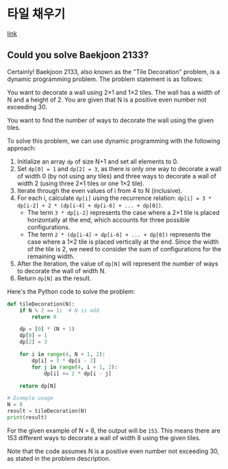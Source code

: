 # 타일 채우기 

[link](https://www.acmicpc.net/problem/2133)

## Could you solve Baekjoon 2133?

Certainly! Baekjoon 2133, also known as the "Tile Decoration" problem, is a dynamic programming problem. The problem statement is as follows:

You want to decorate a wall using 2×1 and 1×2 tiles. The wall has a width of N and a height of 2. You are given that N is a positive even number not exceeding 30.

You want to find the number of ways to decorate the wall using the given tiles.

To solve this problem, we can use dynamic programming with the following approach:

1. Initialize an array `dp` of size N+1 and set all elements to 0.
2. Set `dp[0] = 1` and `dp[2] = 3`, as there is only one way to decorate a wall of width 0 (by not using any tiles) and three ways to decorate a wall of width 2 (using three 2×1 tiles or one 1×2 tile).
3. Iterate through the even values of i from 4 to N (inclusive).
4. For each i, calculate `dp[i]` using the recurrence relation: `dp[i] = 3 * dp[i-2] + 2 * (dp[i-4] + dp[i-6] + ... + dp[0])`.
   - The term `3 * dp[i-2]` represents the case where a 2×1 tile is placed horizontally at the end, which accounts for three possible configurations.
   - The term `2 * (dp[i-4] + dp[i-6] + ... + dp[0])` represents the case where a 1×2 tile is placed vertically at the end. Since the width of the tile is 2, we need to consider the sum of configurations for the remaining width.
5. After the iteration, the value of `dp[N]` will represent the number of ways to decorate the wall of width N.
6. Return `dp[N]` as the result.

Here's the Python code to solve the problem:

```python
def tileDecoration(N):
    if N % 2 == 1:  # N is odd
        return 0

    dp = [0] * (N + 1)
    dp[0] = 1
    dp[2] = 3

    for i in range(4, N + 1, 2):
        dp[i] = 3 * dp[i - 2]
        for j in range(4, i + 1, 2):
            dp[i] += 2 * dp[i - j]

    return dp[N]

# Example usage
N = 8
result = tileDecoration(N)
print(result)
```

For the given example of N = 8, the output will be `153`. This means there are 153 different ways to decorate a wall of width 8 using the given tiles.

Note that the code assumes N is a positive even number not exceeding 30, as stated in the problem description.
